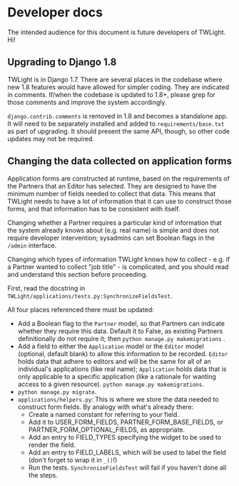 # Developer docs

The intended audience for this document is future developers of TWLight. Hi!

## Upgrading to Django 1.8

TWLight is in Django 1.7. There are several places in the codebase where new 1.8 features would have allowed for simpler coding. They are indicated in comments. If/when the codebase is updated to 1.8+, please grep for those comments and improve the system accordingly.

`django.contrib.comments` is removed in 1.8 and becomes a standalone app. It will need to be separately installed and added to `requirements/base.txt` as part of upgrading. It should present the same API, though, so other code updates may not be required.

## Changing the data collected on application forms

Application forms are constructed at runtime, based on the requirements of the Partners that an Editor has selected. They are designed to have the minimum number of fields needed to collect that data. This means that TWLight needs to have a lot of information that it can use to construct those forms, and that information has to be consistent with itself.

Changing whether a Partner requires a particular kind of information that the system already knows about (e.g. real name) is simple and does not require developer intervention; sysadmins can set Boolean flags in the `/admin` interface.

Changing which types of information TWLight knows how to collect - e.g. if a Partner wanted to collect "job title" - is complicated, and you should read and understand this section before proceeding.

First, read the docstring in `TWLight/applications/tests.py:SynchronizeFieldsTest`.

All four places referenced there must be updated:
* Add a Boolean flag to the `Partner` model, so that Partners can indicate whether they require this data. Default it to False, as existing Partners definitionally do not require it; then `python manage.py makemigrations` .
* Add a field to either the `Application` model or the `Editor` model (optional, default blank) to allow this information to be recorded. `Editor` holds data that adhere to editors and will be the same for all of an individual's applications (like real name); `Application` holds data that is only applicable to a specific application (like a rationale for wanting access to a given resource). `python manage.py makemigrations`.
* `python manage.py migrate`.
* `applications/helpers.py`: This is where we store the data needed to construct form fields. By analogy with what's already there:
    * Create a named constant for referring to your field.
    * Add it to USER_FORM_FIELDS, PARTNER_FORM_BASE_FIELDS, or PARTNER_FORM_OPTIONAL_FIELDS, as appropriate.
    * Add an entry to FIELD_TYPES specifying the widget to be used to render the field.
    * Add an entry to FIELD_LABELS, which will be used to label the field (don't forget to wrap it in `_()`!)
    * Run the tests. `SynchronizeFieldsTest` will fail if you haven't done all the steps.
